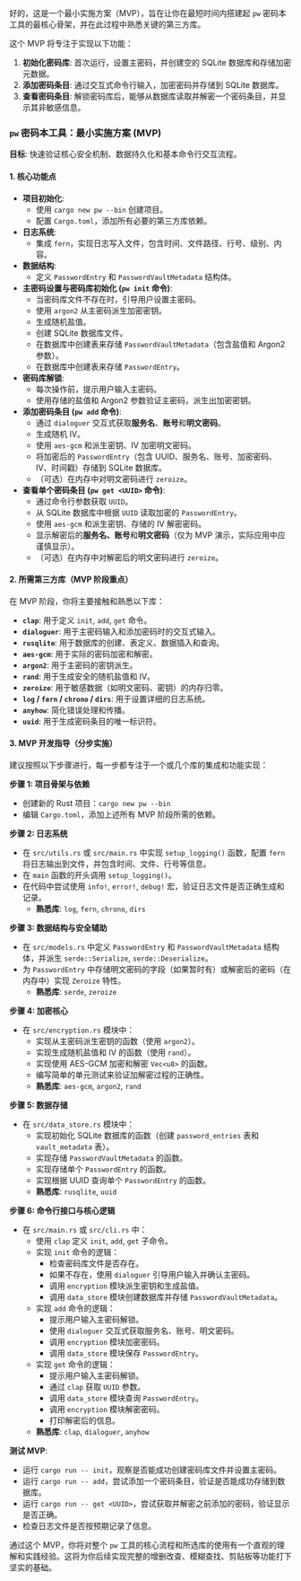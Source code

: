 好的，这是一个最小实施方案（MVP），旨在让你在最短时间内搭建起 `pw` 密码本工具的最核心骨架，并在此过程中熟悉关键的第三方库。

这个 MVP 将专注于实现以下功能：

1.  **初始化密码库**: 首次运行，设置主密码，并创建空的 SQLite 数据库和存储加密元数据。
2.  **添加密码条目**: 通过交互式命令行输入，加密密码并存储到 SQLite 数据库。
3.  **查看密码条目**: 解锁密码库后，能够从数据库读取并解密一个密码条目，并显示其非敏感信息。

### `pw` 密码本工具：最小实施方案 (MVP)

**目标**: 快速验证核心安全机制、数据持久化和基本命令行交互流程。

#### 1. 核心功能点

* **项目初始化**:
    * 使用 `cargo new pw --bin` 创建项目。
    * 配置 `Cargo.toml`，添加所有必要的第三方库依赖。
* **日志系统**:
    * 集成 `fern`，实现日志写入文件，包含时间、文件路径、行号、级别、内容。
* **数据结构**:
    * 定义 `PasswordEntry` 和 `PasswordVaultMetadata` 结构体。
* **主密码设置与密码库初始化 (`pw init` 命令)**:
    * 当密码库文件不存在时，引导用户设置主密码。
    * 使用 `argon2` 从主密码派生加密密钥。
    * 生成随机盐值。
    * 创建 SQLite 数据库文件。
    * 在数据库中创建表来存储 `PasswordVaultMetadata`（包含盐值和 Argon2 参数）。
    * 在数据库中创建表来存储 `PasswordEntry`。
* **密码库解锁**:
    * 每次操作前，提示用户输入主密码。
    * 使用存储的盐值和 Argon2 参数验证主密码，派生出加密密钥。
* **添加密码条目 (`pw add` 命令)**:
    * 通过 `dialoguer` 交互式获取**服务名**、**账号**和**明文密码**。
    * 生成随机 IV。
    * 使用 `aes-gcm` 和派生密钥、IV 加密明文密码。
    * 将加密后的 `PasswordEntry`（包含 UUID、服务名、账号、加密密码、IV、时间戳）存储到 SQLite 数据库。
    * （可选）在内存中对明文密码进行 `zeroize`。
* **查看单个密码条目 (`pw get <UUID>` 命令)**:
    * 通过命令行参数获取 `UUID`。
    * 从 SQLite 数据库中根据 `UUID` 读取加密的 `PasswordEntry`。
    * 使用 `aes-gcm` 和派生密钥、存储的 IV 解密密码。
    * 显示解密后的**服务名、账号**和**明文密码**（仅为 MVP 演示，实际应用中应谨慎显示）。
    * （可选）在内存中对解密后的明文密码进行 `zeroize`。

#### 2. 所需第三方库（MVP 阶段重点）

在 MVP 阶段，你将主要接触和熟悉以下库：

* **`clap`**: 用于定义 `init`, `add`, `get` 命令。
* **`dialoguer`**: 用于主密码输入和添加密码时的交互式输入。
* **`rusqlite`**: 用于数据库的创建、表定义、数据插入和查询。
* **`aes-gcm`**: 用于实际的密码加密和解密。
* **`argon2`**: 用于主密码的密钥派生。
* **`rand`**: 用于生成安全的随机盐值和 IV。
* **`zeroize`**: 用于敏感数据（如明文密码、密钥）的内存归零。
* **`log` / `fern` / `chrono` / `dirs`**: 用于设置详细的日志系统。
* **`anyhow`**: 简化错误处理和传播。
* **`uuid`**: 用于生成密码条目的唯一标识符。

#### 3. MVP 开发指导（分步实施）

建议按照以下步骤进行，每一步都专注于一个或几个库的集成和功能实现：

**步骤 1: 项目骨架与依赖**

* 创建新的 Rust 项目：`cargo new pw --bin`
* 编辑 `Cargo.toml`，添加上述所有 MVP 阶段所需的依赖。

**步骤 2: 日志系统**

* 在 `src/utils.rs` 或 `src/main.rs` 中实现 `setup_logging()` 函数，配置 `fern` 将日志输出到文件，并包含时间、文件、行号等信息。
* 在 `main` 函数的开头调用 `setup_logging()`。
* 在代码中尝试使用 `info!`, `error!`, `debug!` 宏，验证日志文件是否正确生成和记录。
    * **熟悉库**: `log`, `fern`, `chrono`, `dirs`

**步骤 3: 数据结构与安全辅助**

* 在 `src/models.rs` 中定义 `PasswordEntry` 和 `PasswordVaultMetadata` 结构体，并派生 `serde::Serialize`, `serde::Deserialize`。
* 为 `PasswordEntry` 中存储明文密码的字段（如果暂时有）或解密后的密码（在内存中）实现 `Zeroize` 特性。
    * **熟悉库**: `serde`, `zeroize`

**步骤 4: 加密核心**

* 在 `src/encryption.rs` 模块中：
    * 实现从主密码派生密钥的函数（使用 `argon2`）。
    * 实现生成随机盐值和 IV 的函数（使用 `rand`）。
    * 实现使用 AES-GCM 加密和解密 `Vec<u8>` 的函数。
    * 编写简单的单元测试来验证加解密过程的正确性。
    * **熟悉库**: `aes-gcm`, `argon2`, `rand`

**步骤 5: 数据存储**

* 在 `src/data_store.rs` 模块中：
    * 实现初始化 SQLite 数据库的函数（创建 `password_entries` 表和 `vault_metadata` 表）。
    * 实现存储 `PasswordVaultMetadata` 的函数。
    * 实现存储单个 `PasswordEntry` 的函数。
    * 实现根据 UUID 查询单个 `PasswordEntry` 的函数。
    * **熟悉库**: `rusqlite`, `uuid`

**步骤 6: 命令行接口与核心逻辑**

* 在 `src/main.rs` 或 `src/cli.rs` 中：
    * 使用 `clap` 定义 `init`, `add`, `get` 子命令。
    * 实现 `init` 命令的逻辑：
        * 检查密码库文件是否存在。
        * 如果不存在，使用 `dialoguer` 引导用户输入并确认主密码。
        * 调用 `encryption` 模块派生密钥和生成盐值。
        * 调用 `data_store` 模块创建数据库并存储 `PasswordVaultMetadata`。
    * 实现 `add` 命令的逻辑：
        * 提示用户输入主密码解锁。
        * 使用 `dialoguer` 交互式获取服务名、账号、明文密码。
        * 调用 `encryption` 模块加密密码。
        * 调用 `data_store` 模块保存 `PasswordEntry`。
    * 实现 `get` 命令的逻辑：
        * 提示用户输入主密码解锁。
        * 通过 `clap` 获取 `UUID` 参数。
        * 调用 `data_store` 模块查询 `PasswordEntry`。
        * 调用 `encryption` 模块解密密码。
        * 打印解密后的信息。
    * **熟悉库**: `clap`, `dialoguer`, `anyhow`

**测试 MVP**:

* 运行 `cargo run -- init`，观察是否能成功创建密码库文件并设置主密码。
* 运行 `cargo run -- add`，尝试添加一个密码条目，验证是否能成功存储到数据库。
* 运行 `cargo run -- get <UUID>`，尝试获取并解密之前添加的密码，验证显示是否正确。
* 检查日志文件是否按预期记录了信息。

通过这个 MVP，你将对整个 `pw` 工具的核心流程和所选库的使用有一个直观的理解和实践经验。这将为你后续实现完整的增删改查、模糊查找、剪贴板等功能打下坚实的基础。
